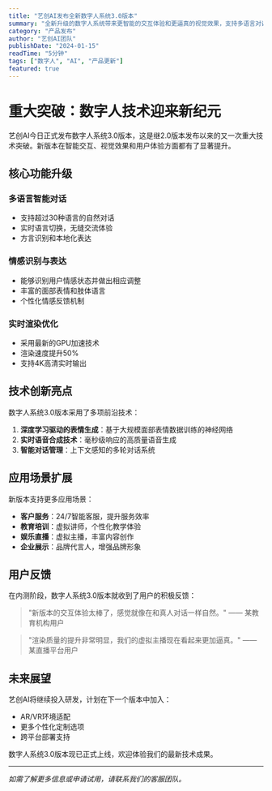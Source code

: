 ```yaml
---
title: "艺创AI发布全新数字人系统3.0版本"
summary: "全新升级的数字人系统带来更智能的交互体验和更逼真的视觉效果，支持多语言对话和情感识别。"
category: "产品发布"
author: "艺创AI团队"
publishDate: "2024-01-15"
readTime: "5分钟"
tags: ["数字人", "AI", "产品更新"]
featured: true
---
```


# 重大突破：数字人技术迎来新纪元

艺创AI今日正式发布数字人系统3.0版本，这是继2.0版本发布以来的又一次重大技术突破。新版本在智能交互、视觉效果和用户体验方面都有了显著提升。

## 核心功能升级

### 多语言智能对话
- 支持超过30种语言的自然对话
- 实时语言切换，无缝交流体验
- 方言识别和本地化表达

### 情感识别与表达
- 能够识别用户情感状态并做出相应调整
- 丰富的面部表情和肢体语言
- 个性化情感反馈机制

### 实时渲染优化
- 采用最新的GPU加速技术
- 渲染速度提升50%
- 支持4K高清实时输出

## 技术创新亮点

数字人系统3.0版本采用了多项前沿技术：

1. **深度学习驱动的表情生成**：基于大规模面部表情数据训练的神经网络
2. **实时语音合成技术**：毫秒级响应的高质量语音生成
3. **智能对话管理**：上下文感知的多轮对话系统

## 应用场景扩展

新版本支持更多应用场景：

- **客户服务**：24/7智能客服，提升服务效率
- **教育培训**：虚拟讲师，个性化教学体验
- **娱乐直播**：虚拟主播，丰富内容创作
- **企业展示**：品牌代言人，增强品牌形象

## 用户反馈

在内测阶段，数字人系统3.0版本就收到了用户的积极反馈：

> "新版本的交互体验太棒了，感觉就像在和真人对话一样自然。" —— 某教育机构用户

> "渲染质量的提升非常明显，我们的虚拟主播现在看起来更加逼真。" —— 某直播平台用户

## 未来展望

艺创AI将继续投入研发，计划在下一个版本中加入：

- AR/VR环境适配
- 更多个性化定制选项
- 跨平台部署支持

数字人系统3.0版本现已正式上线，欢迎体验我们的最新技术成果。

---

*如需了解更多信息或申请试用，请联系我们的客服团队。*